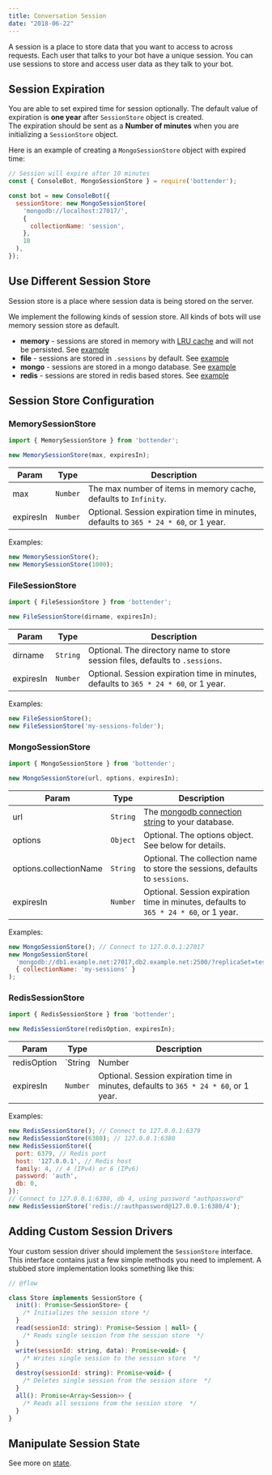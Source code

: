 ```yaml
---
title: Conversation Session
date: "2018-06-22"
---
```


A session is a place to store data that you want to access to across requests. Each user that talks to your bot have a unique session. You can use sessions to store and access user data as they talk to your bot.

## Session Expiration

You are able to set expired time for session optionally. The default value of expiration is **one year** after `SessionStore` object is created.  
The expiration should be sent as a **Number of minutes** when you are initializing a `SessionStore` object.

Here is an example of creating a `MongoSessionStore` object with expired time:

```js
// Session will expire after 10 minutes
const { ConsoleBot, MongoSessionStore } = require('bottender');

const bot = new ConsoleBot({
  sessionStore: new MongoSessionStore(
    'mongodb://localhost:27017/',
    {
      collectionName: 'session',
    },
    10
  ),
});
```

## Use Different Session Store

Session store is a place where session data is being stored on the server.

We implement the following kinds of session store. All kinds of bots will use memory session store as default.

- **memory** - sessions are stored in memory with [LRU cache](https://github.com/isaacs/node-lru-cache) and will not be persisted. See [example](https://github.com/Yoctol/bottender/tree/master/examples/session-memory)
- **file** - sessions are stored in `.sessions` by default. See
  [example](https://github.com/Yoctol/bottender/tree/master/examples/session-file)
- **mongo** - sessions are stored in a mongo database. See
  [example](https://github.com/Yoctol/bottender/tree/master/examples/session-mongo)
- **redis** - sessions are stored in redis based stores. See
  [example](https://github.com/Yoctol/bottender/tree/master/examples/session-redis)

## Session Store Configuration

### MemorySessionStore

```js
import { MemorySessionStore } from 'bottender';

new MemorySessionStore(max, expiresIn);
```

| Param     | Type     | Description                                                                           |
| --------- | -------- | ------------------------------------------------------------------------------------- |
| max       | `Number` | The max number of items in memory cache, defaults to `Infinity`.                      |
| expiresIn | `Number` | Optional. Session expiration time in minutes, defaults to `365 * 24 * 60`, or 1 year. |

Examples:

```js
new MemorySessionStore();
new MemorySessionStore(1000);
```

### FileSessionStore

```js
import { FileSessionStore } from 'bottender';

new FileSessionStore(dirname, expiresIn);
```

| Param     | Type     | Description                                                                           |
| --------- | -------- | ------------------------------------------------------------------------------------- |
| dirname   | `String` | Optional. The directory name to store session files, defaults to `.sessions`.         |
| expiresIn | `Number` | Optional. Session expiration time in minutes, defaults to `365 * 24 * 60`, or 1 year. |

Examples:

```js
new FileSessionStore();
new FileSessionStore('my-sessions-folder');
```

### MongoSessionStore

```js
import { MongoSessionStore } from 'bottender';

new MongoSessionStore(url, options, expiresIn);
```

| Param                  | Type     | Description                                                                                                     |
| ---------------------- | -------- | --------------------------------------------------------------------------------------------------------------- |
| url                    | `String` | The [mongodb connection string](https://docs.mongodb.com/manual/reference/connection-string/) to your database. |
| options                | `Object` | Optional. The options object. See below for details.                                                            |
| options.collectionName | `String` | Optional. The collection name to store the sessions, defaults to `sessions`.                                    |
| expiresIn              | `Number` | Optional. Session expiration time in minutes, defaults to `365 * 24 * 60`, or 1 year.                           |

Examples:

```js
new MongoSessionStore(); // Connect to 127.0.0.1:27017
new MongoSessionStore(
  'mongodb://db1.example.net:27017,db2.example.net:2500/?replicaSet=test',
  { collectionName: 'my-sessions' }
);
```

### RedisSessionStore

```js
import { RedisSessionStore } from 'bottender';

new RedisSessionStore(redisOption, expiresIn);
```

| Param       | Type                       | Description                                                                                                                 |
| ----------- | -------------------------- | --------------------------------------------------------------------------------------------------------------------------- |
| redisOption | `String | Number | Object` | The [ioredis connection option](https://github.com/luin/ioredis#connect-to-redis) to your database. See below for examples. |
| expiresIn   | `Number`                   | Optional. Session expiration time in minutes, defaults to `365 * 24 * 60`, or 1 year.                                       |

Examples:

```js
new RedisSessionStore(); // Connect to 127.0.0.1:6379
new RedisSessionStore(6380); // 127.0.0.1:6380
new RedisSessionStore({
  port: 6379, // Redis port
  host: '127.0.0.1', // Redis host
  family: 4, // 4 (IPv4) or 6 (IPv6)
  password: 'auth',
  db: 0,
});
// Connect to 127.0.0.1:6380, db 4, using password "authpassword"
new RedisSessionStore('redis://:authpassword@127.0.0.1:6380/4');
```

## Adding Custom Session Drivers

Your custom session driver should implement the `SessionStore` interface. This interface contains just a few simple methods you need to implement. A stubbed store implementation looks something like this:

```js
// @flow

class Store implements SessionStore {
  init(): Promise<SessionStore> {
    /* Initializes the session store */
  }
  read(sessionId: string): Promise<Session | null> {
    /* Reads single session from the session store  */
  }
  write(sessionId: string, data): Promise<void> {
    /* Writes single session to the session store  */
  }
  destroy(sessionId: string): Promise<void> {
    /* Deletes single session from the session store  */
  }
  all(): Promise<Array<Session>> {
    /* Reads all sessions from the session store  */
  }
}
```

## Manipulate Session State

See more on [state](./Guides-State).
